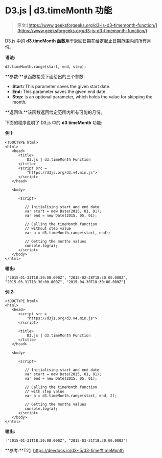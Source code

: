 # D3.js | d3.timeMonth 功能

> 原文:[https://www.geeksforgeeks.org/d3-js-d3-timemonth-function/](https://www.geeksforgeeks.org/d3-js-d3-timemonth-function/)

D3.js 中的 **d3.timeMonth 函数**用于返回日期在给定起止日期范围内的所有月份。

**语法:**

```
d3.timeMonth.range(start, end, step);
```

**参数:**该函数接受下面给出的三个参数:

*   **Start:** This parameter saves the given start date.
*   **End:** This parameter saves the given end date.
*   **Step:** is an optional parameter, which holds the value for skipping the month.

**返回值:**该函数返回给定范围内所有可能的月份。

下面的程序说明了 D3.js 中的 **d3.timeMonth** 功能:

**例 1:**

```
<!DOCTYPE html>
<html>
   <head>
      <title>
          D3.js | d3.timeMonth Function
      </title>
      <script src =
          "https://d3js.org/d3.v4.min.js">
      </script>
   </head>

   <body>

      <script>

         // Initialising start and end date
         var start = new Date(2015, 01, 01);
         var end = new Date(2015, 05, 01);

         // Calling the timeMonth function
         // without step value
         var a = d3.timeMonth.range(start, end);

         // Getting the months values
         console.log(a);
      </script>
   </body>
</html>
```

**输出:**

```
["2015-01-31T18:30:00.000Z", "2015-02-28T18:30:00.000Z", 
"2015-03-31T18:30:00.000Z", "2015-04-30T18:30:00.000Z"]

```

**例 2:**

```
<!DOCTYPE html>
<html>
   <head>
      <script src = 
          "https://d3js.org/d3.v4.min.js">
      </script>

      <title>
          D3.js | d3.timeMonth Function
      </title>
   </head>

   <body>

      <script>

         // Initialising start and end date
         var start = new Date(2015, 01, 01);
         var end = new Date(2015, 05, 01);

         // Calling the timeMonth function
         // with step value
         var a = d3.timeMonth.range(start, end, 2);

         // Getting the months values
         console.log(a);
      </script>
   </body>
</html>
```

**输出:**

```
["2015-01-31T18:30:00.000Z", "2015-03-31T18:30:00.000Z"]

```

**参考:**T2】https://devdocs.io/d3~5/d3-time#timeMonth